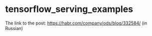 # tensorflow_serving_examples

The link to the post: https://habr.com/company/ods/blog/332584/ (in Russian)
